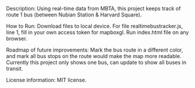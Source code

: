 Description: Using real-time data from MBTA, this project keeps track of route 1 bus (between Nubian Station & Harvard Square).

How to Run: Download files to local device. For file realtimebustracker.js, line 1, fill in your own access token for mapboxgl. Run index.html file on any browser.

Roadmap of future improvements: Mark the bus route in a different color, and mark all bus stops on the route would make the map more readable. Currently this project only shows one bus, can update to show all buses in transit.

License information: MIT license. 
